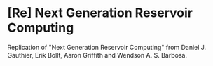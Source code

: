 # [Re] Next Generation Reservoir Computing

Replication of "Next Generation Reservoir Computing" from
Daniel J. Gauthier, Erik Bollt, Aaron Grifﬁth and Wendson A. S. Barbosa.

